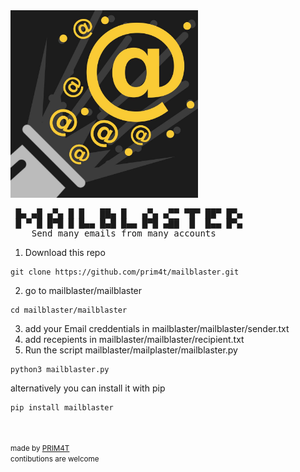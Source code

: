 
<img src="mailblaster_thumbnail.jpg" width="300" />
<pre>
 █▄ ▄█ ▄▀▄ █ █   ██▄ █   ▄▀▄ ▄▀▀ ▀█▀ ██▀ █▀▄ 
 █ ▀ █ █▀█ █ █▄▄ █▄█ █▄▄ █▀█ ▄██  █  █▄▄ █▀▄ 
    Send many emails from many accounts      
</pre>

1. Download this repo
```
git clone https://github.com/prim4t/mailblaster.git
```
2. go to mailblaster/mailblaster
```
cd mailblaster/mailblaster
```
3. add your Email creddentials in mailblaster/mailblaster/sender.txt
4. add recepients in mailblaster/mailblaster/recipient.txt
5. Run the script mailblaster/mailplaster/mailblaster.py
```
python3 mailblaster.py
```
alternatively you can install it with pip 
```
pip install mailblaster
```
<br>
<br>
<small>
made by <a href="https://prim4t.art/portfoliode/">PRIM4T</a><br>
contibutions are welcome
</small>
